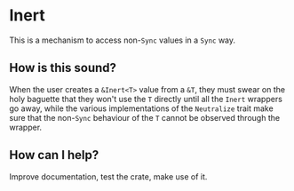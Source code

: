 # Inert

This is a mechanism to access non-`Sync` values in a `Sync` way.

## How is this sound?

When the user creates a `&Inert<T>` value from a `&T`, they must swear on the
holy baguette that they won't use the `T` directly until all the `Inert`
wrappers go away, while the various implementations of the `Neutralize`
trait make sure that the non-`Sync` behaviour of the `T` cannot be observed
through the wrapper.

## How can I help?

Improve documentation, test the crate, make use of it.
